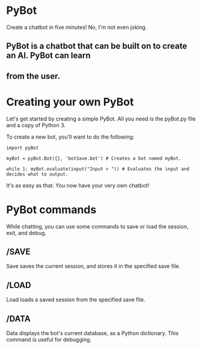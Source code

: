 # PyBot
Create a chatbot in five minutes! No, I'm not even joking.

## PyBot is a chatbot that can be built on to create an AI. PyBot can learn
## from the user.

Creating your own PyBot
=======================

Let's get started by creating a simple PyBot.
All you need is the pyBot.py file and a copy of Python 3.

To create a new bot, you'll want to do the following:

``import pyBot``

``myBot = pyBot.Bot({}, 'botSave.bot') # Creates a bot named myBot.``

``while 1:
	myBot.evaluate(input("Input > ")) # Evaluates the input and decides what to output.``
		
It's as easy as that. You now have your very own chatbot!

PyBot commands
==============

While chatting, you can use some commands to save or load the session, exit, and debug.

/SAVE
-----

Save saves the current session, and stores it in the specified save file.

/LOAD
-----

Load loads a saved session from the specified save file.

/DATA
-----

Data displays the bot's current database, as a Python dictionary. This command is useful for debugging.
